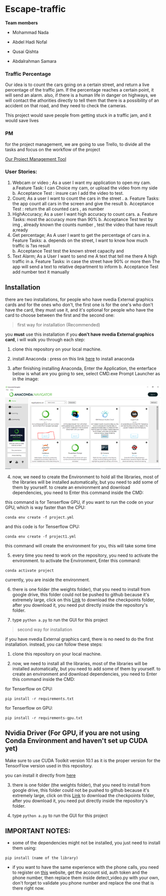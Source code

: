 # Escape-traffic

**Team members**

* Mohammad Nada

* Abdel Hadi Nofal

* Qusai Qishta

* Abdalrahman Samara

### **Traffic Percentage**

Our idea is to count the cars going on a certain street, and return a live percentage of the traffic jam. If the percentage reaches a certain point, it will send an alarm. also, if there is a human life in danger on highways, we will contact the athorities directly to tell them that there is a possibility of an accident on that road, and they need to check the cameras.

This project would save people from getting stuck in a traffic jam, and it would save lives

### **PM**

for the project management, we are going to use Trello, to divide all the tasks and focus on the workflow of the project

[Our Project Management Tool](https://trello.com/b/Cdz722Xv/team-project)

### User Stories: 
 

1. Webcam or video ; As a user I want my application to open my cam.
    a.Feature Task:
         I can Choice my cam, or upload the video from my side
    b. Acceptance Test :
            insure can I add the video to test.
2. Count; As a user I want to count the cars in the street .
    a. Feature Tasks:
        the app count all cars in the screen and give the result
    b. Acceptance Test :
	    return the all counted cars , as number 
3. HighAccuracy; As a user I want high accuracy to count cars.
    a. Feature Tasks:
        most the accuracy more than 90% 
    b. Acceptance Test 
        test by img , already known the counts number , 
        test the video that have result a;ready
4. Get percentage; As A user I want to get the percentage of cars in
   a. Feature Tasks: 
        a. depends on the street, I want to know how much traffic is ?as result  
    b. Acceptance Test 
        test the known street capacity and 
5. Text Alarm; As a User I want to send me A text that tell me there A high traffic in
   a. Feature Tasks: 
        in case the street have 90% or more then The app will send a text to relative department to inform 
    b. Acceptance Test 
        add number text it manually 

## Installation

there are two installations, for people who have nvedia External graphics cards and for the ones who don't, the first one is for the one's who don't have the card, they must use it, and it's optional for people who have the card to choose between the first and the second one:

> first way for installation (Recommended)

you **must** use this installation if you **don't have nvedia External graphics card**, i will walk you through each step:

1. clone this repository on your local machine.

2. install Anaconda : press on this link [here](https://www.anaconda.com/products/individual) to install anaconda

3. after finishing installing Anaconda, Enter the Application, the enterface below is what are you going to see, select CMD.exe Prompt Launcher as in the image:

![image](./resources/1.PNG)

4. now, we need to create the Environment to hold all the libraries, most of the libraries will be installed automatically, but you need to add some of them by yourself. to create an environment and download dependencies, you need to Enter this command inside the CMD:

this command is for Tenserflow GPU, if you want to run the code on your GPU, which is way faster than the CPU:

``` conda env create -f project.yml ```

and this code is for Tenserflow CPU:

``` conda env create -f project1.yml ```

this command will create the environment for you, this will take some time

5. every time you need to work on the repository, you need to activate the environment. to activate the Environment, Enter this command:

``` conda activate project ```

currently, you are inside the environment.

6. there is one folder (the weights folder), that you need to install from google drive, this folder could not be pushed to github because it's extremely large, click on this [Link](https://drive.google.com/drive/folders/14NaJincTk836Buun76YlgmAIGFV69Ubx?usp=sharing) to download the checkpoints folder, after you download it, you need put directly inside the repository's folder.

7. type ``` python a.py ``` to run the GUI for this project

> second way for installation

if you have nvedia External graphics card, there is no need to do the first installation. instead, you can follow these steps:

1. clone this repository on your local machine.

2. now, we need to install all the libraries, most of the libraries will be installed automatically, but you need to add some of them by yourself. to create an environment and download dependencies, you need to Enter this command inside the CMD:

for Tenserflow on CPU:

``` pip install -r requirements.txt ```

for Tenserflow on GPU:

``` pip install -r requirements-gpu.txt ```

## Nvidia Driver (For GPU, if you are not using Conda Environment and haven't set up CUDA yet)

Make sure to use CUDA Toolkit version 10.1 as it is the proper version for the TensorFlow version used in this repository.

you can install it directly from [here](https://developer.nvidia.com/cuda-10.1-download-archive-update2)

3. there is one folder (the weights folder), that you need to install from google drive, this folder could not be pushed to github because it's extremely large, click on this [Link](https://drive.google.com/drive/folders/14NaJincTk836Buun76YlgmAIGFV69Ubx?usp=sharing) to download the checkpoints folder, after you download it, you need put directly inside the repository's folder.

4. type ``` python a.py ``` to run the GUI for this project

## IMPORTANT NOTES:

* some of the dependencies might not be installed, you just need to install them using:

``` pip install (name of the library) ```

* if you want to have the same experience with the phone calls, you need to register on [this](https://twilio.com/) website, get the account sid, auth token and the phone number, then replace them inside detect_video.py with your own, don't forget to validate you phone number and replace the one that is there right now.
